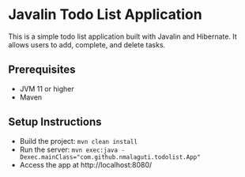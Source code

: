 # Javalin Todo List Application

This is a simple todo list application built with Javalin and Hibernate.
It allows users to add, complete, and delete tasks.

## Prerequisites

- JVM 11 or higher
- Maven

## Setup Instructions

- Build the project: `mvn clean install`
- Run the server: `mvn exec:java -Dexec.mainClass="com.github.nmalaguti.todolist.App"`
- Access the app at http://localhost:8080/